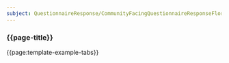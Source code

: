 ```yaml
---
subject: QuestionnaireResponse/CommunityFacingQuestionnaireResponseFlorenceBennett
---
```


### {{page-title}}

{{page:template-example-tabs}}
